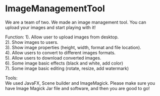 # ImageManagementTool
We are a team of two. We made an image management tool. You can upload your images and start playing with it! 

Function:
1). Allow user to upload images from desktop.   
2). Show images to users.    
3). Show image properties (height, width, format and file location).   
4). Allow users to convert to different images formats.    
5). Allow users to download converted images.   
6). Some image basic effects (black and white, add color)  
7). Some image basic editing (rotate, resize, add watermark)   

Tools:  
We used JavaFX, Scene builder and ImageMagick. Please make sure you have Image Magick Jar file and software, and then you are good to go!  
